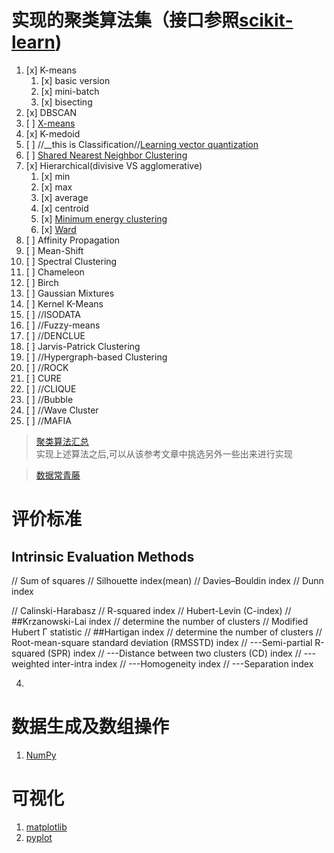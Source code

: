 # 实现的聚类算法集（接口参照[scikit-learn](http://scikit-learn.org/stable/modules/classes.html#classes))
1. [x] K-means
    1. [x] basic version
    2. [x] mini-batch
    3. [x] bisecting
2. [x] DBSCAN
3. [ ] [X-means](https://stats.stackexchange.com/questions/169319/x-means-algorithm-and-bic)
4. [x] K-medoid
5. [ ] //__this is Classification//[Learning vector quantization](http://machinelearningmastery.com/learning-vector-quantization-for-machine-learning/)
6. [ ] [Shared Nearest Neighbor Clustering](https://www.cise.ufl.edu/class/cis4930sp09dm/notes/dm5part5.pdf)
7. [x] Hierarchical(divisive VS agglomerative)
    1. [x] min
    2. [x] max
    3. [x] average
    4. [x] centroid
    5. [x] [Minimum energy clustering](https://en.wikipedia.org/wiki/Energy_distance)
    6. [x] [Ward](https://en.wikipedia.org/wiki/Ward%27s_method)
8. [ ] Affinity Propagation
9. [ ] Mean-Shift
10. [ ] Spectral Clustering
11. [ ] Chameleon
12. [ ] Birch
13. [ ] Gaussian Mixtures
14. [ ] Kernel K-Means
15. [ ] //ISODATA
16. [ ] //Fuzzy-means
17. [ ] //DENCLUE
18. [ ] Jarvis-Patrick Clustering
19. [ ] //Hypergraph-based Clustering
20. [ ] //ROCK
21. [ ] CURE
22. [ ] //CLIQUE
23. [ ] //Bubble
24. [ ] //Wave Cluster
25. [ ] //MAFIA

> [聚类算法汇总](http://blog.chinaunix.net/uid-10289334-id-3758310.html) <br>
> 实现上述算法之后,可以从该参考文章中挑选另外一些出来进行实现

> [数据常青藤](http://www.dataivy.cn/blog/category/unsupervised-learning/clustering/)

# 评价标准
## Intrinsic Evaluation Methods
// Sum of squares
// Silhouette index(mean)
// Davies–Bouldin index
// Dunn index

// Calinski-Harabasz
// R-squared index
// Hubert-Levin (C-index)
// ##Krzanowski-Lai index // determine the number of clusters
// Modified Hubert Γ statistic
// ##Hartigan index // determine the number of clusters
// Root-mean-square standard deviation (RMSSTD) index
// ---Semi-partial R-squared (SPR) index
// ---Distance between two clusters (CD) index
// ---weighted inter-intra index
// ---Homogeneity index
// ---Separation index

4. [](http://scikit-learn.org/stable/modules/classes.html#clustering-metrics)
[](https://classes.soe.ucsc.edu/bme210/Winter04/lectures/Bio210w04-Lect09-ClusterEvaluation.pdf)
[](https://stats.stackexchange.com/questions/21807/evaluation-measure-of-clustering-without-having-truth-labels)
[](https://cran.r-project.org/web/packages/clusterCrit/vignettes/clusterCrit.pdf)
# 数据生成及数组操作
1. [NumPy](https://docs.scipy.org/doc/numpy-dev/user/quickstart.html)

# 可视化
1. [matplotlib](http://matplotlib.org/)
2. [pyplot](http://matplotlib.org/users/pyplot_tutorial.html)


[](http://scikit-learn.org/stable/modules/classes.html#clustering-metrics)
[](http://www.int-arch-photogramm-remote-sens-spatial-inf-sci.net/XL-7/71/2014/isprsarchives-XL-7-71-2014.pdf)
[](http://datamining.rutgers.edu/publication/internalmeasures.pdf)
[](http://www.inf.ufpr.br/lesoliveira/padroes/validity_index.pdf)
[](http://www.biomedcentral.com/content/supplementary/1477-5956-9-30-S4.PDF)